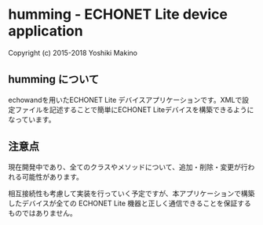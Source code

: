 humming - ECHONET Lite device application
============================

Copyright (c) 2015-2018 Yoshiki Makino

humming について
---------------
echowandを用いたECHONET Lite デバイスアプリケーションです。XMLで設定ファイルを記述することで簡単にECHONET Liteデバイスを構築できるようになっています。

注意点
-----
現在開発中であり、全てのクラスやメソッドについて、追加・削除・変更が行われる可能性があります。

相互接続性も考慮して実装を行っていく予定ですが、本アプリケーションで構築したデバイスが全ての ECHONET Lite 機器と正しく通信できることを保証するものではありません。
